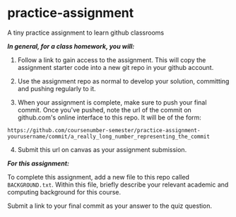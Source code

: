 # practice-assignment
A tiny practice assignment to learn github classrooms

***In general, for a class homework, you will:***

1.  Follow a link to gain access to the assignment.  This will copy the assignment starter code into a new git repo in your github account.  

2.  Use the assignment repo as normal to develop your solution, committing and pushing regularly to it.

3.  When your assignment is complete, make sure to push your final commit.  Once you've pushed, note the url of the commit on github.com's online interface to this repo.  It will be of the form:
```
https://github.com/coursenumber-semester/practice-assignment-yourusername/commit/a_really_long_number_representing_the_commit
```
4.  Submit this url on canvas as your assignment submission.

***For this assignment:***

To complete this assignment, add a new file to this repo called `BACKGROUND.txt`.  Within this file, briefly describe your relevant academic and computing background for this course.

Submit a link to your final commit as your answer to the quiz question.
